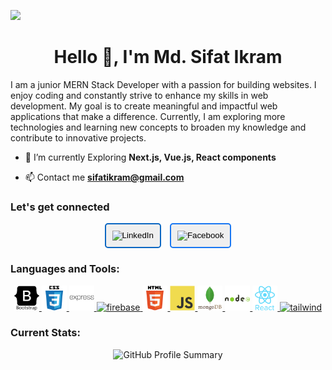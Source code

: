 <p>
  <img src="https://creazilla-store.fra1.digitaloceanspaces.com/cliparts/79332/coding-clipart-xl.png"  />
</p>
<h1 align="center">Hello 👋, I'm Md. Sifat Ikram</h1>
<p align="left">I am a junior MERN Stack Developer with a passion for building websites. I enjoy coding and constantly strive to enhance my skills in web development. My goal is to create meaningful and impactful web applications that make a difference. Currently, I am exploring more technologies and learning new concepts to broaden my knowledge and contribute to innovative projects.</p>

- 🌱 I’m currently Exploring **Next.js, Vue.js, React components**

- 📫 Contact me **sifatikram@gmail.com**

<h3 align="left">Let's get connected</h3>
<p align="center">
  <a href="https://linkedin.com/in/sifat-ikram-17011713a" target="_blank" style="text-decoration: none;">
    <button style="border: 2px solid #0A66C2; border-radius: 5px; padding: 10px; display: inline-flex; align-items: center;">
      <img alt="LinkedIn" src="https://img.shields.io/badge/LinkedIn-0A66C2?style=for-the-badge&logo=linkedin&logoColor=white&labelColor=0A66C2" />
    </button>
  </a>
  <a href="https://fb.com/sifat.ikram" target="_blank" style="text-decoration: none; margin-left: 10px;">
    <button style="border: 2px solid #1877F2; border-radius: 5px; padding: 10px; display: inline-flex; align-items: center;">
      <img alt="Facebook" src="https://img.shields.io/badge/Facebook-1877F2?style=for-the-badge&logo=facebook&logoColor=white&labelColor=1877F2" />
    </button>
  </a>
</p>

<h3 align="left">Languages and Tools:</h3>
<p align="center"> <a href="https://getbootstrap.com" target="_blank" rel="noreferrer"> <img src="https://raw.githubusercontent.com/devicons/devicon/master/icons/bootstrap/bootstrap-plain-wordmark.svg" alt="bootstrap" width="40" height="40"/> </a> <a href="https://www.w3schools.com/css/" target="_blank" rel="noreferrer"> <img src="https://raw.githubusercontent.com/devicons/devicon/master/icons/css3/css3-original-wordmark.svg" alt="css3" width="40" height="40"/> </a> <a href="https://expressjs.com" target="_blank" rel="noreferrer"> <img src="https://raw.githubusercontent.com/devicons/devicon/master/icons/express/express-original-wordmark.svg" alt="express" width="40" height="40"/> </a> <a href="https://firebase.google.com/" target="_blank" rel="noreferrer"> <img src="https://www.vectorlogo.zone/logos/firebase/firebase-icon.svg" alt="firebase" width="40" height="40"/> </a> <a href="https://www.w3.org/html/" target="_blank" rel="noreferrer"> <img src="https://raw.githubusercontent.com/devicons/devicon/master/icons/html5/html5-original-wordmark.svg" alt="html5" width="40" height="40"/> </a> <a href="https://developer.mozilla.org/en-US/docs/Web/JavaScript" target="_blank" rel="noreferrer"> <img src="https://raw.githubusercontent.com/devicons/devicon/master/icons/javascript/javascript-original.svg" alt="javascript" width="40" height="40"/> </a> <a href="https://www.mongodb.com/" target="_blank" rel="noreferrer"> <img src="https://raw.githubusercontent.com/devicons/devicon/master/icons/mongodb/mongodb-original-wordmark.svg" alt="mongodb" width="40" height="40"/> </a> <a href="https://nodejs.org" target="_blank" rel="noreferrer"> <img src="https://raw.githubusercontent.com/devicons/devicon/master/icons/nodejs/nodejs-original-wordmark.svg" alt="nodejs" width="40" height="40"/> </a> <a href="https://reactjs.org/" target="_blank" rel="noreferrer"> <img src="https://raw.githubusercontent.com/devicons/devicon/master/icons/react/react-original-wordmark.svg" alt="react" width="40" height="40"/> </a> <a href="https://tailwindcss.com/" target="_blank" rel="noreferrer"> <img src="https://www.vectorlogo.zone/logos/tailwindcss/tailwindcss-icon.svg" alt="tailwind" width="40" height="40"/> </a> </p>
<h3 align="left">Current Stats:</h3>

<p align="center">
  <img alt="GitHub Profile Summary" src="http://github-profile-summary-cards.vercel.app/api/cards/profile-details?username=Sifat-Ikram&theme=default">
</p>

